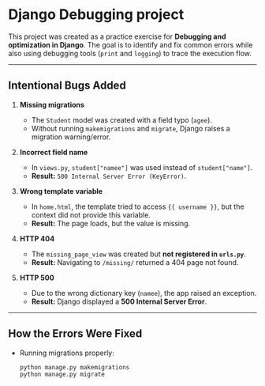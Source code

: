 # Django Debugging project
This project was created as a practice exercise for **Debugging and optimization in Django**.
The goal is to identify and fix common errors while also using debugging tools (`print` and `logging`) to trace the execution flow.

---

## Intentional Bugs Added
1. **Missing migrations**
   - The `Student` model was created with a field typo (`agee`).  
   - Without running `makemigrations` and `migrate`, Django raises a migration warning/error.  

2. **Incorrect field name**  
   - In `views.py`, `student["namee"]` was used instead of `student["name"]`.  
   - **Result:** `500 Internal Server Error (KeyError)`.  

3. **Wrong template variable**  
   - In `home.html`, the template tried to access `{{ username }}`, but the context did not provide this variable.  
   - **Result:** The page loads, but the value is missing.  

4. **HTTP 404**  
   - The `missing_page_view` was created but **not registered in `urls.py`**.  
   - **Result:** Navigating to `/missing/` returned a 404 page not found.  

5. **HTTP 500**  
   - Due to the wrong dictionary key (`namee`), the app raised an exception.  
   - **Result:** Django displayed a **500 Internal Server Error**.  

---

## How the Errors Were Fixed

- Running migrations properly:  
  ```bash
  python manage.py makemigrations
  python manage.py migrate
